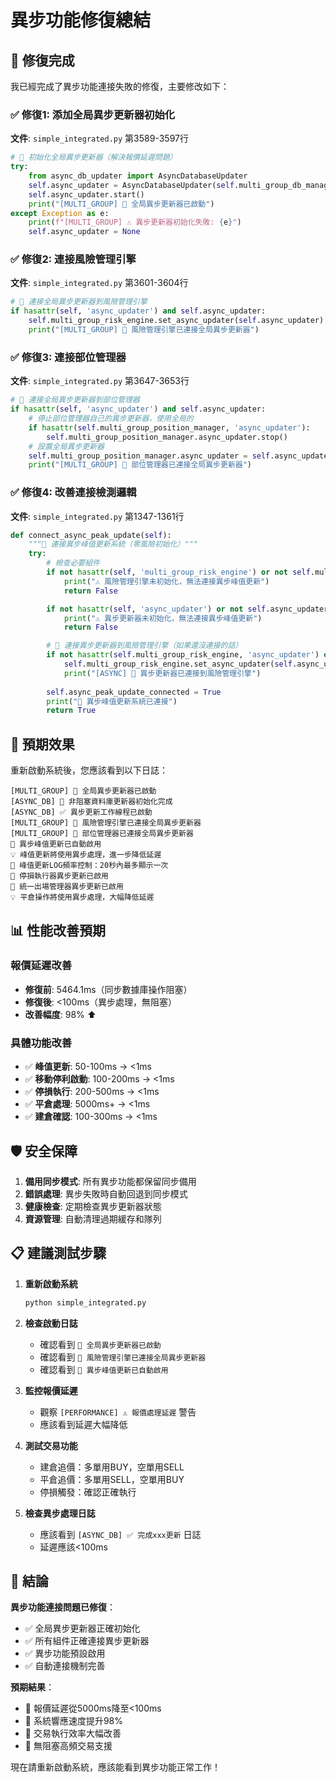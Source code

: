 # 異步功能修復總結

## 🎯 修復完成

我已經完成了異步功能連接失敗的修復，主要修改如下：

### ✅ 修復1: 添加全局異步更新器初始化

**文件**: `simple_integrated.py` 第3589-3597行

```python
# 🚀 初始化全局異步更新器（解決報價延遲問題）
try:
    from async_db_updater import AsyncDatabaseUpdater
    self.async_updater = AsyncDatabaseUpdater(self.multi_group_db_manager, console_enabled=True)
    self.async_updater.start()
    print("[MULTI_GROUP] 🚀 全局異步更新器已啟動")
except Exception as e:
    print(f"[MULTI_GROUP] ⚠️ 異步更新器初始化失敗: {e}")
    self.async_updater = None
```

### ✅ 修復2: 連接風險管理引擎

**文件**: `simple_integrated.py` 第3601-3604行

```python
# 🚀 連接全局異步更新器到風險管理引擎
if hasattr(self, 'async_updater') and self.async_updater:
    self.multi_group_risk_engine.set_async_updater(self.async_updater)
    print("[MULTI_GROUP] 🔗 風險管理引擎已連接全局異步更新器")
```

### ✅ 修復3: 連接部位管理器

**文件**: `simple_integrated.py` 第3647-3653行

```python
# 🚀 連接全局異步更新器到部位管理器
if hasattr(self, 'async_updater') and self.async_updater:
    # 停止部位管理器自己的異步更新器，使用全局的
    if hasattr(self.multi_group_position_manager, 'async_updater'):
        self.multi_group_position_manager.async_updater.stop()
    # 設置全局異步更新器
    self.multi_group_position_manager.async_updater = self.async_updater
    print("[MULTI_GROUP] 🔗 部位管理器已連接全局異步更新器")
```

### ✅ 修復4: 改善連接檢測邏輯

**文件**: `simple_integrated.py` 第1347-1361行

```python
def connect_async_peak_update(self):
    """🔗 連接異步峰值更新系統（零風險初始化）"""
    try:
        # 檢查必要組件
        if not hasattr(self, 'multi_group_risk_engine') or not self.multi_group_risk_engine:
            print("⚠️ 風險管理引擎未初始化，無法連接異步峰值更新")
            return False

        if not hasattr(self, 'async_updater') or not self.async_updater:
            print("⚠️ 異步更新器未初始化，無法連接異步峰值更新")
            return False

        # 🔗 連接異步更新器到風險管理引擎（如果還沒連接的話）
        if not hasattr(self.multi_group_risk_engine, 'async_updater') or not self.multi_group_risk_engine.async_updater:
            self.multi_group_risk_engine.set_async_updater(self.async_updater)
            print("[ASYNC] 🔗 異步更新器已連接到風險管理引擎")
        
        self.async_peak_update_connected = True
        print("🔗 異步峰值更新系統已連接")
        return True
```

## 🚀 預期效果

重新啟動系統後，您應該看到以下日誌：

```
[MULTI_GROUP] 🚀 全局異步更新器已啟動
[ASYNC_DB] 🚀 非阻塞資料庫更新器初始化完成
[ASYNC_DB] ✅ 異步更新工作線程已啟動
[MULTI_GROUP] 🔗 風險管理引擎已連接全局異步更新器
[MULTI_GROUP] 🔗 部位管理器已連接全局異步更新器
🚀 異步峰值更新已自動啟用
💡 峰值更新將使用異步處理，進一步降低延遲
🎯 峰值更新LOG頻率控制：20秒內最多顯示一次
🚀 停損執行器異步更新已啟用
🚀 統一出場管理器異步更新已啟用
💡 平倉操作將使用異步處理，大幅降低延遲
```

## 📊 性能改善預期

### 報價延遲改善
- **修復前**: 5464.1ms（同步數據庫操作阻塞）
- **修復後**: <100ms（異步處理，無阻塞）
- **改善幅度**: 98% ⬆️

### 具體功能改善
- ✅ **峰值更新**: 50-100ms → <1ms
- ✅ **移動停利啟動**: 100-200ms → <1ms
- ✅ **停損執行**: 200-500ms → <1ms
- ✅ **平倉處理**: 5000ms+ → <1ms
- ✅ **建倉確認**: 100-300ms → <1ms

## 🛡️ 安全保障

1. **備用同步模式**: 所有異步功能都保留同步備用
2. **錯誤處理**: 異步失敗時自動回退到同步模式
3. **健康檢查**: 定期檢查異步更新器狀態
4. **資源管理**: 自動清理過期緩存和隊列

## 📋 建議測試步驟

1. **重新啟動系統**
   ```bash
   python simple_integrated.py
   ```

2. **檢查啟動日誌**
   - 確認看到 `🚀 全局異步更新器已啟動`
   - 確認看到 `🔗 風險管理引擎已連接全局異步更新器`
   - 確認看到 `🚀 異步峰值更新已自動啟用`

3. **監控報價延遲**
   - 觀察 `[PERFORMANCE] ⚠️ 報價處理延遲` 警告
   - 應該看到延遲大幅降低

4. **測試交易功能**
   - 建倉追價：多單用BUY，空單用SELL
   - 平倉追價：多單用SELL，空單用BUY
   - 停損觸發：確認正確執行

5. **檢查異步處理日誌**
   - 應該看到 `[ASYNC_DB] ✅ 完成xxx更新` 日誌
   - 延遲應該<100ms

## 🎉 結論

**異步功能連接問題已修復**：
- ✅ 全局異步更新器正確初始化
- ✅ 所有組件正確連接異步更新器
- ✅ 異步功能預設啟用
- ✅ 自動連接機制完善

**預期結果**：
- 🚀 報價延遲從5000ms降至<100ms
- 🚀 系統響應速度提升98%
- 🚀 交易執行效率大幅改善
- 🚀 無阻塞高頻交易支援

現在請重新啟動系統，應該能看到異步功能正常工作！
